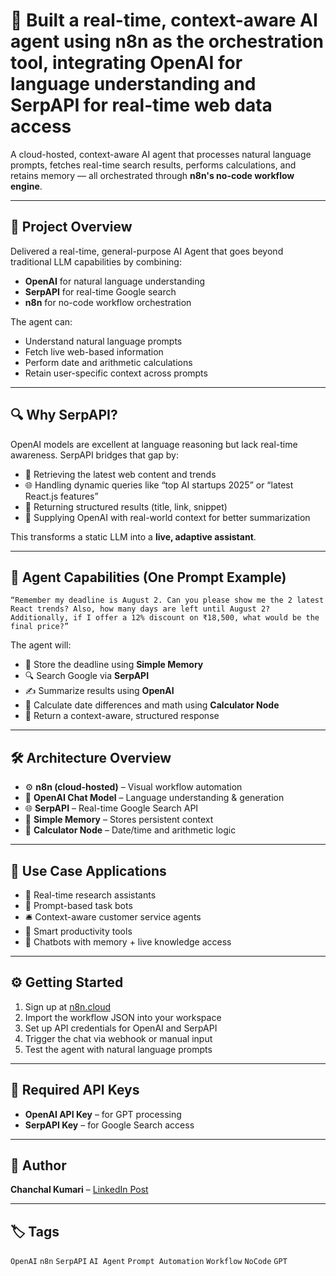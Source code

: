 # 🧠 Built a real-time, context-aware AI agent using n8n as the orchestration tool, integrating OpenAI for language understanding and SerpAPI for real-time web data access

A cloud-hosted, context-aware AI agent that processes natural language prompts, fetches real-time search results, performs calculations, and retains memory — all orchestrated through **n8n's no-code workflow engine**.

---

## 🚀 Project Overview

Delivered a real-time, general-purpose AI Agent that goes beyond traditional LLM capabilities by combining:

* **OpenAI** for natural language understanding
* **SerpAPI** for real-time Google search
* **n8n** for no-code workflow orchestration

The agent can:

* Understand natural language prompts
* Fetch live web-based information
* Perform date and arithmetic calculations
* Retain user-specific context across prompts

---

## 🔍 Why SerpAPI?

OpenAI models are excellent at language reasoning but lack real-time awareness.
SerpAPI bridges that gap by:

* 🔎 Retrieving the latest web content and trends
* 🌐 Handling dynamic queries like “top AI startups 2025” or “latest React.js features”
* 📄 Returning structured results (title, link, snippet)
* 🧠 Supplying OpenAI with real-world context for better summarization

This transforms a static LLM into a **live, adaptive assistant**.

---

## 🧠 Agent Capabilities (One Prompt Example)

```
“Remember my deadline is August 2. Can you please show me the 2 latest React trends? Also, how many days are left until August 2? Additionally, if I offer a 12% discount on ₹18,500, what would be the final price?”
```

The agent will:

* 📌 Store the deadline using **Simple Memory**
* 🔍 Search Google via **SerpAPI**
* ✍️ Summarize results using **OpenAI**
* 🧮 Calculate date differences and math using **Calculator Node**
* 🧾 Return a context-aware, structured response

---

## 🛠️ Architecture Overview

* ⚙️ **n8n (cloud-hosted)** – Visual workflow automation
* 🧠 **OpenAI Chat Model** – Language understanding & generation
* 🌐 **SerpAPI** – Real-time Google Search API
* 🧷 **Simple Memory** – Stores persistent context
* 🧮 **Calculator Node** – Date/time and arithmetic logic

---

## 🎯 Use Case Applications

* 🔬 Real-time research assistants
* 💬 Prompt-based task bots
* 🛎️ Context-aware customer service agents
* 📅 Smart productivity tools
* 🤖 Chatbots with memory + live knowledge access

---

## ⚙️ Getting Started

1. Sign up at [n8n.cloud](https://n8n.io)
2. Import the workflow JSON into your workspace
3. Set up API credentials for OpenAI and SerpAPI
4. Trigger the chat via webhook or manual input
5. Test the agent with natural language prompts

---

## 🔐 Required API Keys

* **OpenAI API Key** – for GPT processing
* **SerpAPI Key** – for Google Search access

---

## 🤖 Author

**Chanchal Kumari** – [LinkedIn Post](https://www.linkedin.com/posts/chanchal-kumari-219aba335_openai-serpapi-n8n-activity-7341350604276953088-hdTc?utm_source=share&utm_medium=member_desktop&rcm=ACoAAFRYx7UBK5hZk8wZseS4vYVgWgFZCllXc-w)

---

## 🏷️ Tags

`OpenAI` `n8n` `SerpAPI` `AI Agent` `Prompt Automation` `Workflow` `NoCode` `GPT`
